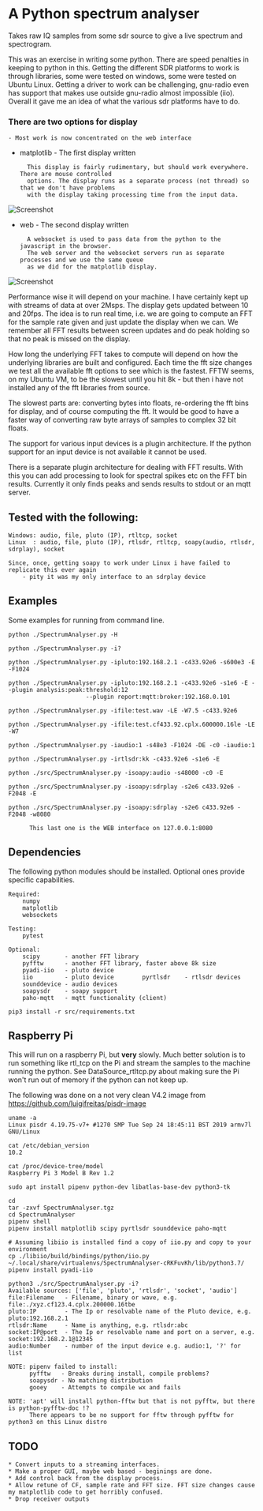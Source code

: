 # A Python spectrum analyser 

Takes raw IQ samples from some sdr source to give a live spectrum and spectrogram.

This was an exercise in writing some python. There are speed penalties in keeping to python in this. 
Getting the different SDR platforms to work is through libraries, some were tested on windows, some 
were tested on Ubuntu Linux. Getting a driver to work can be challenging, gnu-radio even has support 
that makes use outside gnu-radio almost impossible (iio). Overall it gave me an idea of what the various 
sdr platforms have to do.

### There are two options for display
    - Most work is now concentrated on the web interface

* matplotlib - The first display written
        
        This display is fairly rudimentary, but should work everywhere. There are mouse controlled
        options. The display runs as a separate process (not thread) so that we don't have problems
        with the display taking processing time from the input data.
        
![Screenshot](screenShot.png)
   
* web - The second display written
        
        A websocket is used to pass data from the python to the javascript in the browser.
        The web server and the websocket servers run as separate processes and we use the same queue 
        as we did for the matplotlib display.
        
![Screenshot](screenShot_web.png)

Performance wise it will depend on your machine. I have certainly kept up with streams of data at over 2Msps.
The display gets updated between 10 and 20fps. The idea is to run real time, i.e. we are going to 
compute an FFT for the sample rate given and just update the display when we can. We remember all 
FFT results between screen updates and do peak holding so that no peak is missed on the display. 

How long the underlying FFT takes to compute will depend on how the underlying libraries are built
and configured. Each time the fft size changes we test all the available fft options to see which is 
the fastest. FFTW seems, on my Ubuntu VM, to be the slowest until you hit 8k - but then i have not 
installed any of the fft libraries from source.

The slowest parts are: converting bytes into floats, re-ordering the fft bins for display, and of
course computing the fft. It would be good to have a faster way of converting raw byte arrays of 
samples to complex 32 bit floats.

The support for various input devices is a plugin architecture. If the python support for an input 
device is not available it cannot be used.

There is a separate plugin architecture for dealing with FFT results. With this you can add processing
to look for spectral spikes etc on the FFT bin results. Currently it only finds peaks and sends results
to stdout or an mqtt server.

## Tested with the following:

    Windows: audio, file, pluto (IP), rtltcp, socket
    Linux  : audio, file, pluto (IP), rtlsdr, rtltcp, soapy(audio, rtlsdr, sdrplay), socket
    
    Since, once, getting soapy to work under Linux i have failed to replicate this ever again 
        - pity it was my only interface to an sdrplay device
        
## Examples

Some examples for running from command line.

    python ./SpectrumAnalyser.py -H

    python ./SpectrumAnalyser.py -i?

    python ./SpectrumAnalyser.py -ipluto:192.168.2.1 -c433.92e6 -s600e3 -E -F1024

    python ./SpectrumAnalyser.py -ipluto:192.168.2.1 -c433.92e6 -s1e6 -E --plugin analysis:peak:threshold:12 
                          --plugin report:mqtt:broker:192.168.0.101 

    python ./SpectrumAnalyser.py -ifile:test.wav -LE -W7.5 -c433.92e6

    python ./SpectrumAnalyser.py -ifile:test.cf433.92.cplx.600000.16le -LE -W7

    python ./SpectrumAnalyser.py -iaudio:1 -s48e3 -F1024 -DE -c0 -iaudio:1

    python ./SpectrumAnalyser.py -irtlsdr:kk -c433.92e6 -s1e6 -E

    python ./src/SpectrumAnalyser.py -isoapy:audio -s48000 -c0 -E

    python ./src/SpectrumAnalyser.py -isoapy:sdrplay -s2e6 c433.92e6 -F2048 -E
    
    python ./src/SpectrumAnalyser.py -isoapy:sdrplay -s2e6 c433.92e6 -F2048 -w8080  
          
          This last one is the WEB interface on 127.0.0.1:8080


## Dependencies

The following python modules should be installed. Optional ones provide specific capabilities.

    Required:
        numpy
        matplotlib
        websockets
        
    Testing:
        pytest
        
    Optional:
        scipy       - another FFT library
        pyfftw      - another FFT library, faster above 8k size
        pyadi-iio   - pluto device
        iio         - pluto device        pyrtlsdr    - rtlsdr devices
        sounddevice - audio devices
        soapysdr    - soapy support
        paho-mqtt   - mqtt functionality (client)


```
pip3 install -r src/requirements.txt
```

## Raspberry Pi

This will run on a raspberry Pi, but **very** slowly. Much better solution is to run something like rtl_tcp 
on the Pi and stream the samples to the machine running the python. See DataSource_rtltcp.py about making
sure the Pi won't run out of memory if the python can not keep up.

The following was done on a not very clean V4.2 image from https://github.com/luigifreitas/pisdr-image
  
    uname -a 
    Linux pisdr 4.19.75-v7+ #1270 SMP Tue Sep 24 18:45:11 BST 2019 armv7l GNU/Linux
    
    cat /etc/debian_version 
    10.2
    
    cat /proc/device-tree/model
    Raspberry Pi 3 Model B Rev 1.2

    sudo apt install pipenv python-dev libatlas-base-dev python3-tk 

    cd
    tar -zxvf SpectrumAnalyser.tgz
    cd SpectrumAnalyser
    pipenv shell
    pipenv install matplotlib scipy pyrtlsdr sounddevice paho-mqtt

    # Assuming libiio is installed find a copy of iio.py and copy to your environment 
    cp ./libiio/build/bindings/python/iio.py ~/.local/share/virtualenvs/SpectrumAnalyser-cRKFuvKh/lib/python3.7/    
    pipenv install pyadi-iio

    python3 ./src/SpectrumAnalyser.py -i?
    Available sources: ['file', 'pluto', 'rtlsdr', 'socket', 'audio']
    file:Filename 	- Filename, binary or wave, e.g. file:./xyz.cf123.4.cplx.200000.16tbe
    pluto:IP        - The Ip or resolvable name of the Pluto device, e.g. pluto:192.168.2.1
    rtlsdr:Name 	- Name is anything, e.g. rtlsdr:abc
    socket:IP@port 	- The Ip or resolvable name and port on a server, e.g. socket:192.168.2.1@12345
    audio:Number 	- number of the input device e.g. audio:1, '?' for list

    NOTE: pipenv failed to install:
          pyfftw   - Breaks during install, compile problems?
          soapysdr - No matching distribution
          gooey    - Attempts to compile wx and fails
          
    NOTE: 'apt' will install python-fftw but that is not pyfftw, but there is python-pyfftw-doc !?
          There appears to be no support for fftw through pyfftw for python3 on this Linux distro

## TODO
 
    * Convert inputs to a streaming interfaces.
    * Make a proper GUI, maybe web based - beginings are done.
    * Add control back from the display process.
    * Allow retune of CF, sample rate and FFT size. FFT size changes cause my matplotlib code to get horribly confused. 
    * Drop receiver outputs
